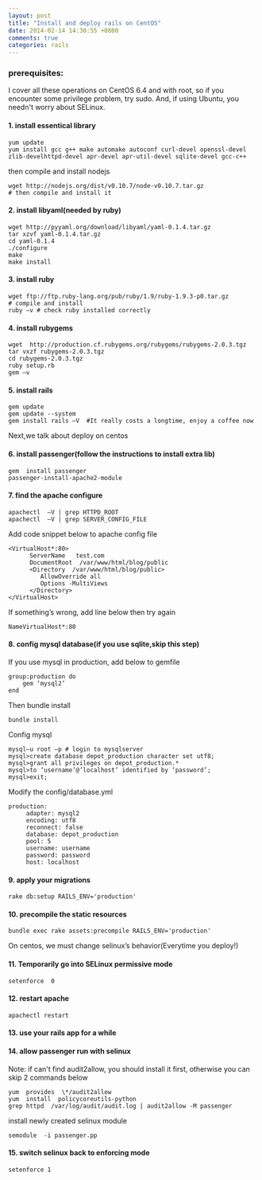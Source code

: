 ```yaml
---
layout: post
title: "Install and deploy rails on CentOS"
date: 2014-02-14 14:30:55 +0800
comments: true
categories: rails
---
```


### prerequisites:

I cover all these operations on CentOS 6.4 and with root, so if you encounter some privilege problem, try sudo. And, if using Ubuntu, you needn't worry about SELinux.

<!-- more -->

#### 1. install essentical library

	yum update
	yum install gcc g++ make automake autoconf curl-devel openssl-devel zlib-develhttpd-devel apr-devel apr-util-devel sqlite-devel gcc-c++

then compile and install nodejs

	wget http://nodejs.org/dist/v0.10.7/node-v0.10.7.tar.gz
	# then compile and install it

#### 2. install libyaml(needed by ruby)

	wget http://pyyaml.org/download/libyaml/yaml-0.1.4.tar.gz
	tar xzvf yaml-0.1.4.tar.gz
	cd yaml-0.1.4
	./configure
	make
	make install

#### 3. install ruby

	wget ftp://ftp.ruby-lang.org/pub/ruby/1.9/ruby-1.9.3-p0.tar.gz
	# compile and install
	ruby –v # check ruby installed correctly

#### 4. install rubygems

	wget  http://production.cf.rubygems.org/rubygems/rubygems-2.0.3.tgz
	tar vxzf rubygems-2.0.3.tgz
	cd rubygems-2.0.3.tgz
	ruby setup.rb
	gem –v

#### 5. install rails

	gem update
	gem update --system
	gem install rails –V  #It really costs a longtime, enjoy a coffee now

Next,we talk about deploy on centos

#### 6. install passenger(follow the instructions to install extra lib)

	gem  install passenger
	passenger-install-apache2-module

#### 7. find the apache configure

	apachectl  –V | grep HTTPD_ROOT
	apachectl  –V | grep SERVER_CONFIG_FILE

Add code snippet below to apache config file

	<VirtualHost*:80>
	      ServerName   test.com
	      DocumentRoot  /var/www/html/blog/public   
	      <Directory  /var/www/html/blog/public>
	         AllowOverride all
	         Options -MultiViews
	      </Directory>
	</VirtualHost>

If something’s wrong, add line below then try again

	NameVirtualHost*:80

#### 8. config mysql database(if you use sqlite,skip this step)

If you use mysql in production, add below to gemfile

	group:production do
	    gem ‘mysql2’
	end

Then bundle install

	bundle install

Config mysql

	mysql–u root –p # login to mysqlserver
	mysql>create database depot_production character set utf8;
	mysql>grant all privileges on depot_production.*
	mysql>to ‘username’@’localhost’ identified by ‘password’;
	mysql>exit;

Modify the config/database.yml

	production:
	     adapter: mysql2
	     encoding: utf8
	     reconnect: false
	     database: depot_production
	     pool: 5
	     username: username
	     password: password
	     host: localhost

#### 9. apply your migrations

	rake db:setup RAILS_ENV='production'

#### 10. precompile the static resources

	bundle exec rake assets:precompile RAILS_ENV='production'

On centos, we must change selinux’s behavior(Everytime you deploy!)

#### 11. Temporarily go into SELinux permissive mode

	setenforce  0

#### 12. restart apache

	apachectl restart

#### 13. use your rails app for a while

#### 14. allow passenger run with selinux

Note: if can't find audit2allow, you should install it first, otherwise you can skip 2 commands below

	yum  provides  \*/audit2allow
	yum  install  policycoreutils-python
	grep httpd  /var/log/audit/audit.log | audit2allow -M passenger

install newly created selinux module

	semodule  -i passenger.pp

#### 15. switch selinux back to enforcing mode

	setenforce 1
